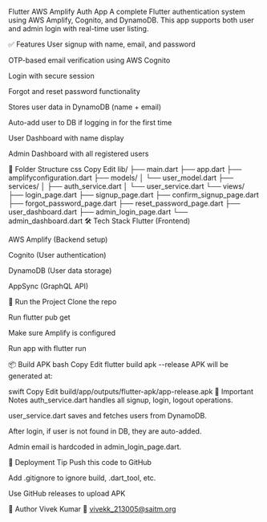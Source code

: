 Flutter AWS Amplify Auth App
A complete Flutter authentication system using AWS Amplify, Cognito, and DynamoDB. This app supports both user and admin login with real-time user listing.

✅ Features
User signup with name, email, and password

OTP-based email verification using AWS Cognito

Login with secure session

Forgot and reset password functionality

Stores user data in DynamoDB (name + email)

Auto-add user to DB if logging in for the first time

User Dashboard with name display

Admin Dashboard with all registered users

📁 Folder Structure
css
Copy
Edit
lib/
├── main.dart
├── app.dart
├── amplifyconfiguration.dart
├── models/
│   └── user_model.dart
├── services/
│   ├── auth_service.dart
│   └── user_service.dart
└── views/
    ├── login_page.dart
    ├── signup_page.dart
    ├── confirm_signup_page.dart
    ├── forgot_password_page.dart
    ├── reset_password_page.dart
    ├── user_dashboard.dart
    ├── admin_login_page.dart
    └── admin_dashboard.dart
🛠️ Tech Stack
Flutter (Frontend)

AWS Amplify (Backend setup)

Cognito (User authentication)

DynamoDB (User data storage)

AppSync (GraphQL API)

🚀 Run the Project
Clone the repo

Run flutter pub get

Make sure Amplify is configured

Run app with flutter run

📦 Build APK
bash
Copy
Edit
flutter build apk --release
APK will be generated at:

swift
Copy
Edit
build/app/outputs/flutter-apk/app-release.apk
📌 Important Notes
auth_service.dart handles all signup, login, logout operations.

user_service.dart saves and fetches users from DynamoDB.

After login, if user is not found in DB, they are auto-added.

Admin email is hardcoded in admin_login_page.dart.

📄 Deployment Tip
Push this code to GitHub

Add .gitignore to ignore build, .dart_tool, etc.

Use GitHub releases to upload APK

👤 Author
Vivek Kumar
📧 vivekk_213005@saitm.org

